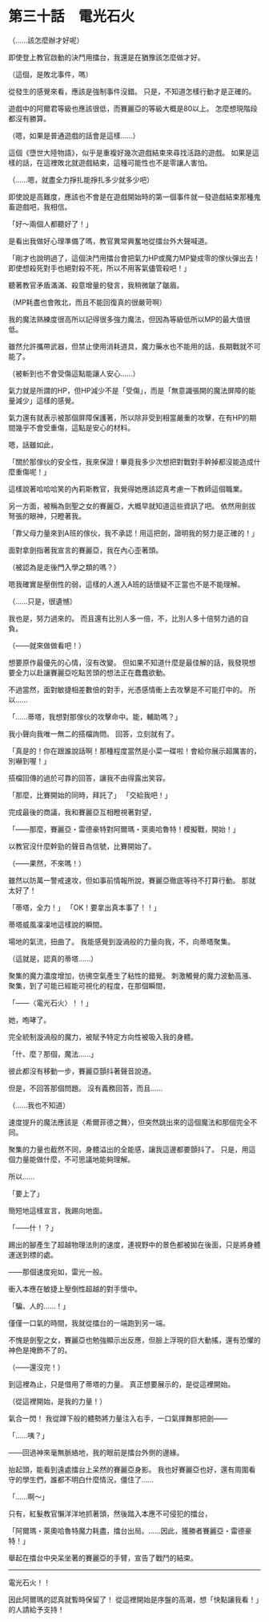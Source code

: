 # 第三十話　電光石火

（......該怎麼辦才好呢）

即使登上教官啟動的決鬥用擂台，我還是在猶豫該怎麼做才好。

（這個，是敗北事件，嗎）

從發生的感覺來看，應該是強制事件沒錯。
只是，不知道怎樣行動才是正確的。

遊戲中的阿爾君等級也應該很低，而賽麗亞的等級大概是80以上。
怎麼想現階段都沒有勝算。

（嗯，如果是普通遊戲的話會是這樣......）

這個《墮世大陸物語》，似乎是重複好幾次遊戲結束來尋找活路的遊戲。
如果是這樣的話，在這裡敗北就遊戲結束，這種可能性也不是零讓人害怕。

（......嗯，就盡全力掙扎能掙扎多少就多少吧）

即使說是高難度，應該也不會是在遊戲開始時的第一個事件就一發遊戲結束那種鬼畜遊戲吧，我相信。

「好～兩個人都聽好了！」

是看出我做好心理準備了嗎，教官異常興奮地從擂台外大聲喊道。

「剛才也說明過了，這個決鬥用擂台會把氣力HP或魔力MP變成零的傢伙彈出去！即使想殺死對手也絕對殺不死，所以不用客氣儘管殺吧！」

聽著教官矛盾滿滿、殺意增量的發言，我稍微皺了皺眉。

（MP耗盡也會敗北，而且不能回復真的很嚴苛啊）

我的魔法熟練度很高所以記得很多強力魔法，但因為等級低所以MP的最大值很低。

雖然允許攜帶武器，但禁止使用消耗道具，魔力藥水也不能用的話，長期戰就不可能了。

（被斬到也不會受傷這點能讓人安心......）

氣力就是所謂的HP，但HP減少不是「受傷」，而是「無意識張開的魔法屏障的能量減少」這樣的感覺。

氣力還有就表示被那個屏障保護著，所以除非受到相當嚴重的攻擊，在有HP的期間幾乎不會受重傷，這點是安心的材料。

嗯，話雖如此，

「關於那傢伙的安全性，我來保證！畢竟我多少次想把對戰對手幹掉都沒能造成什麼重傷呢！」

這樣說著哈哈哈笑的內莉斯教官，我覺得她應該認真考慮一下教師這個職業。

另一方面，被稱為劍聖之女的賽麗亞，大概早就知道這些資訊了吧。
依然用劍拔弩張的眼神，只瞪著我。

「靠父母力量來到A班的傢伙，我不承認！用這把劍，證明我的努力是正確的！」

面對拿劍指著我宣言的賽麗亞，我在內心歪著頭。

（被認為是走後門入學之類的嗎？）

嗯我確實是壓倒性的弱，這樣的人進入A班的話懷疑不正當也不是不能理解。

（......只是，很遺憾）

我也是，努力過來的。
而且還有比別人多一倍，不，比別人多十倍努力過的自負。

（——就來做做看吧！）

想要原作最優先的心情，沒有改變。
但如果不知道什麼是最佳解的話，我發現想要全力以赴讓賽麗亞吃點苦頭的想法正在蠢蠢欲動。

不過當然，面對敏捷相差數倍的對手，光憑感情衝上去攻擊是不可能打中的。
所以......

「......蒂塔，我想對那傢伙的攻擊命中。能，輔助嗎？」

我小聲向我唯一無二的搭檔詢問。
回答，立刻就有了。

「真是的！你在跟誰說話啊！那種程度當然是小菜一碟啦！會給你展示超厲害的，別嚇到喔！」

搭檔回傳的過於可靠的回答，讓我不由得露出笑容。

「那麼，比賽開始的同時，拜託了」
「交給我吧！」

完成最後的商議，我和賽麗亞互相瞪視著對望，

「——那麼，賽麗亞・雷德豪特對阿爾瑪・萊奧哈魯特！模擬戰，開始！」

以教官沒什麼幹勁的聲音為信號，比賽開始了。

（——果然，不來嗎！）

雖然以防萬一警戒速攻，但如事前情報所說，賽麗亞徹底等待不打算行動。
那就太好了！

「蒂塔，全力！」
「OK！要拿出真本事了！！」

蒂塔威風凜凜地這樣說的瞬間。

場地的氣流，扭曲了。
我能感覺到漩渦般的力量向我，不，向蒂塔聚集。

（這就是，認真的蒂塔......）

聚集的魔力濃度增加，彷彿空氣產生了粘性的錯覺。
刺激觸覺的魔力波動高漲、聚集，到了可能已經能可視化的程度，在那個瞬間，

「——〈電光石火〉！！」

她，咆哮了。

完全統制漩渦般的魔力，被賦予特定方向性被吸入我的身體。

「什、麼？那個，魔法......」

彼此都沒有移動一步，賽麗亞顫抖著聲音說道。

但是，不回答那個問題。
沒有義務回答，而且......

（......我也不知道）

速度提升的魔法應該是〈希爾菲德之舞〉，但突然跳出來的這個魔法和那個完全不同。

聚集的力量也截然不同，身體溢出的全能感，讓我這邊都要顫抖了。
只是，用這個力量能做什麼，不可思議地能夠理解。

所以......

「要上了」

簡短地這樣宣言，我踢向地面。

「——什！？」

踢出的腳產生了超越物理法則的速度，連視野中的景色都被拋在後面，只是將身體運送到標的處。

——那個速度宛如，雷光一般。

衝入本應在敏捷上壓倒性超越的對手懷中。

「騙、人的......！」

僅僅一口氣的時間，我就從擂台的一端跑到另一端。

不愧是劍聖之女，賽麗亞也勉強顯示出反應，但臉上浮現的巨大動搖，還有恐懼的神色是掩飾不了的。

（——還沒完！）

到這裡為止，只是借用了蒂塔的力量。
真正想要展示的，是從這裡開始。

（從這裡開始，是我的力量！）

氣合一閃！
我從蹲下般的體勢將力量注入右手，一口氣揮舞那把劍——

「......咦？」

——回過神來毫無脈絡地，我的眼前是擂台外側的邊緣。

抬起頭，能看到遠處擂台上呆然的賽麗亞身影。
我也好賽麗亞也好，還有周圍看守的學生們，誰都不明白什麼情況，僵住了......

「......啊～」

只有，紅髮教官懶洋洋地抓著頭，然後踏入本應不可侵犯的擂台，

「阿爾瑪・萊奧哈魯特魔力耗盡，擂台出局。......因此，獲勝者賽麗亞・雷德豪特！」

舉起在擂台中央呆坐著的賽麗亞的手臂，宣告了戰鬥的結束。

---

電光石火！！

因此阿爾瑪的認真就暫時保留了！
從這裡開始是序盤的高潮，想「快點讓我看！」的人請給予支持！